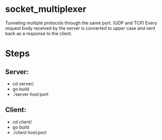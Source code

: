 # socket_multiplexer
Tunneling multiple protocols through the same port. 
(UDP and TCP)
Every request body received by the server is converted to upper case and sent back as a response to the client.

# Steps
## Server:
- cd server/
- go build
- ./server host:port

## Client:
- cd client/
- go build
- ./client host:port


